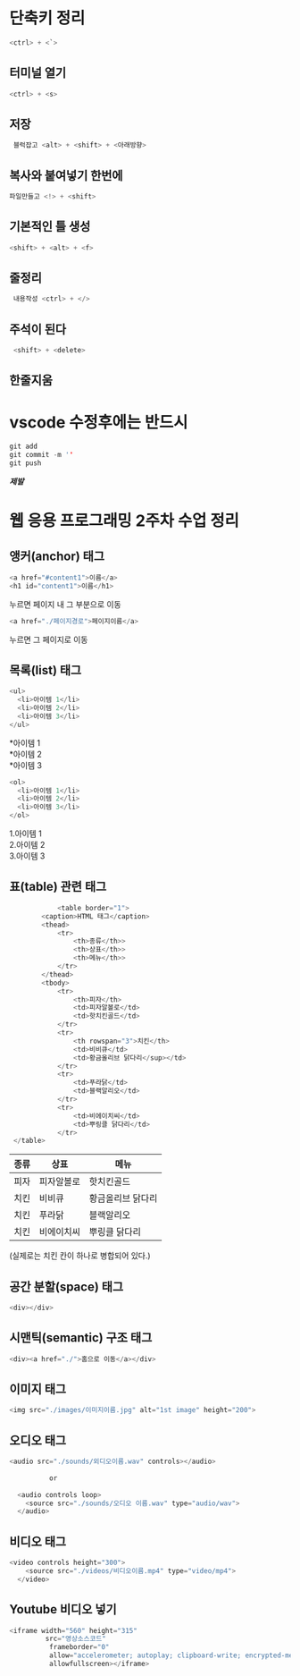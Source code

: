 # 단축키 정리
```c
<ctrl> + <`>
```
터미널 열기
-------
```c
<ctrl> + <s>
```
저장
-------
```c
 블럭잡고 <alt> + <shift> + <아래방향>
```
복사와 붙여넣기 한번에
-------
```c
파일만들고 <!> + <shift>
```
기본적인 틀 생성
-------
```c
<shift> + <alt> + <f>
```
줄정리
-------
```c
 내용작성 <ctrl> + </> 
```
주석이 된다
---------
```c
 <shift> + <delete>
```
한줄지움
----------
# vscode 수정후에는 반드시
```c
git add
git commit -m ''
git push
```
***제발***
# 웹 응용 프로그래밍 2주차 수업 정리
## 앵커(anchor) 태그 
```c
<a href="#content1">이름</a> 
<h1 id="content1">이름</h1>
```
누르면 페이지 내 그 부분으로 이동
```c
<a href="./페이지경로">페이지이름</a>
```
누르면 그 페이지로 이동
## 목록(list) 태그 
```c
<ul>
  <li>아이템 1</li>
  <li>아이템 2</li>
  <li>아이템 3</li>
</ul>
```
*아이템 1   
*아이템 2   
*아이템 3   
```c
<ol>
  <li>아이템 1</li>
  <li>아이템 2</li>
  <li>아이템 3</li>
</ol>
```
1.아이템 1   
2.아이템 2   
3.아이템 3   
## 표(table) 관련 태그
```c
            <table border="1">
        <caption>HTML 태그</caption>
        <thead>
            <tr>
                <th>종류</th>>
                <th>상표</th>>
                <th>메뉴</th>>
            </tr>
        </thead>
        <tbody>
            <tr>
                <th>피자</th>
                <td>피자알볼로</td>
                <td>핫치킨골드</td>
            </tr>
            <tr>
                <th rowspan="3">치킨</th>
                <td>비비큐</td>
                <td>황금올리브 닭다리</sup></td>
            </tr>
            <tr>
                <td>푸라닭</td>
                <td>블랙알리오</td>
            </tr>
            <tr>
                <td>비에이치씨</td>
                <td>뿌링클 닭다리</td>
            </tr>
 </table>           
```
종류|상표|메뉴
---|---|---|
피자|피자알볼로|핫치킨골드
치킨|비비큐|황금올리브 닭다리
치킨|푸라닭|블랙알리오|
치킨|비에이치씨|뿌링클 닭다리
(실제로는 치킨 칸이 하나로 병합되어 있다.)
## 공간 분할(space) 태그
```c
<div></div>
```
## 시맨틱(semantic) 구조 태그
```c
<div><a href="./">홈으로 이동</a></div>
``` 
## 이미지 태그
```c
<img src="./images/이미지이름.jpg" alt="1st image" height="200">
```
## 오디오 태그
```c
<audio src="./sounds/외디오이름.wav" controls></audio>
  
          or
  
  <audio controls loop>
    <source src="./sounds/오디오 이름.wav" type="audio/wav">
  </audio>
```
## 비디오 태그
```c
<video controls height="300">
    <source src="./videos/비디오이름.mp4" type="video/mp4">
  </video>
```
 ## Youtube 비디오 넣기
 ```c
 <iframe width="560" height="315"
          src="영상소스코드"
          frameborder="0"
          allow="accelerometer; autoplay; clipboard-write; encrypted-media; gyroscope; picture-in-picture"
          allowfullscreen></iframe>
 ```
